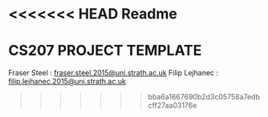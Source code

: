 <<<<<<< HEAD
Readme
=======
CS207 PROJECT TEMPLATE
====

Fraser Steel : fraser.steel.2015@uni.strath.ac.uk
Filip Lejhanec : filip.lejhanec.2015@uni.strath.ac.uk

>>>>>>> bba6a1667690b2d3c05758a7edbcff27aa03176e

